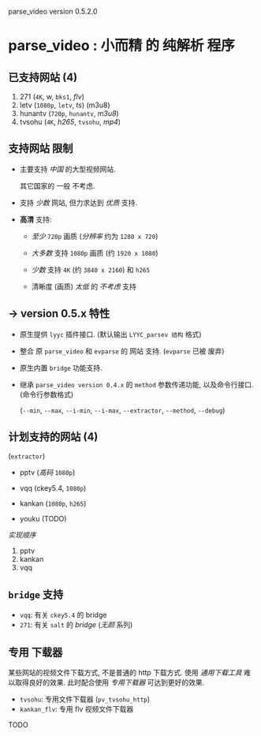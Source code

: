 <!-- parsev.md, parse_video/doc/, <https://github.com/sceext2/parse_video>
   - language: Chinese (zh_cn) 
   - version 0.0.7.0 test201512310018
  -->

parse_video version 0.5.2.0

# parse_video : 小而精 的 纯解析 程序


## 已支持网站 (4)

1. 271 (`4K`, w, `bks1`, *flv*)
2. letv (`1080p`, `letv`, *ts*) (m3u8)
3. hunantv (`720p`, `hunantv`, *m3u8*)
4. tvsohu (`4K`, *h265*, `tvsohu`, *mp4*)


## 支持网站 限制

+ 主要支持 *中国* 的大型视频网站. 
  
  其它国家的 一般 不考虑. 

+ 支持 *少数* 网站, 但力求达到 *优质* 支持. 

+ **高清** 支持: 
  
  + *至少* `720p` 画质 (*分辨率* 约为 `1280 x 720`)
  
  + *大多数* 支持 `1080p` 画质 (约 `1920 x 1080`)
  
  + *少数* 支持 `4K` (约 `3840 x 2160`) 和 `h265` 
  
  + 清晰度 (画质) *太低* 的 *不考虑* 支持


## -> version 0.5.x 特性

+ 原生提供 `lyyc` 插件接口. (默认输出 `LYYC_parsev 结构` 格式)

+ 整合 原 `parse_video` 和 `evparse` 的 网站 支持. (`evparse` 已被 废弃)

+ 原生内置 `bridge` 功能支持. 

+ 继承 `parse_video version 0.4.x` 的 `method` 参数传递功能, 
  以及命令行接口. (命令行参数格式)
  
  (`--min`, `--max`, `--i-min`, `--i-max`, `--extractor`, `--method`, `--debug`)


## 计划支持的网站 (4)
(`extractor`)

+ pptv (*高码* `1080p`)

+ vqq (ckey5.4, `1080p`)
+ kankan (`1080p`, `h265`)

+ youku (TODO)

*实现顺序*

1. pptv
2. kankan
3. vqq


## `bridge` 支持

+ `vqq`: 有关 `ckey5.4` 的 bridge
+ `271`: 有关 `salt` 的 *bridge* (*无颜* 系列)


## 专用 下载器

某些网站的视频文件下载方式, 不是普通的 http 下载方式. 
使用 *通用下载工具* 难以取得良好的效果. 
此时配合使用 *专用下载器* 可达到更好的效果. 

+ `tvsohu`: 专用文件下载器 (`pv_tvsohu_http`)
+ `kankan_flv`: 专用 flv 视频文件下载器


TODO
<!-- end parsev.md -->


